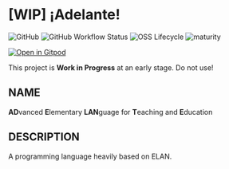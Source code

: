# [WIP] ¡Adelante!
![GitHub](https://img.shields.io/github/license/tom65536/adelante)
![GitHub Workflow Status](https://img.shields.io/github/actions/workflow/status/tom65536/adelante/maven.yml)
![OSS Lifecycle](https://img.shields.io/osslifecycle/tom65536/adelante)
![maturity](https://img.shields.io/badge/maturity-%F0%9F%9A%A7%20WIP-red)

[![Open in Gitpod](https://gitpod.io/button/open-in-gitpod.svg)](https://gitpod.io/#https://github.com/tom65536/adelante)

This project is **Work in Progress** at an early stage. Do not use!

## NAME

**AD**vanced **E**lementary **LAN**guage for **T**eaching and **E**ducation

## DESCRIPTION

A programming language heavily based on ELAN.
